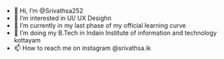 - 👋 Hi, I’m @Srivathsa252
- 👀 I’m interested in UI/ UX Desighn
- 🌱 I’m currently in my last phase of my official learning curve 
- 💞️ I’m doing my B.Tech in Indain Institute of information and technology kottayam
- 📫 How to reach me on instagram @srivathsa.ik
<!---
Srivathsa252/Srivathsa252 is a ✨ special ✨ repository because its `README.md` (this file) appears on your GitHub profile.
You can click the Preview link to take a look at your changes.
--->
